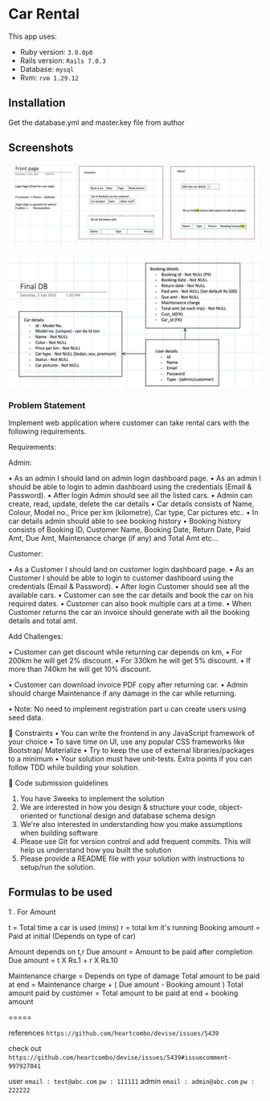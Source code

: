 # Car Rental

This app uses:

- Ruby version: `3.0.0p0`
- Rails version: `Rails 7.0.3`
- Database: `mysql`
- Rvm: `rvm 1.29.12`

## Installation

Get the database.yml and master.key file from author

## Screenshots

![App Screenshot](https://github.com/kanishk333gupta/Car-Rental/blob/main/img/Screenshot%202022-07-04%20at%2010.17.51%20AM.png?raw=true)

![App Screenshot](https://github.com/kanishk333gupta/Car-Rental/blob/main/img/Screenshot%202022-07-04%20at%2010.26.25%20AM.png?raw=true)

### Problem Statement

Implement web application where customer can take rental cars with the following requirements.

Requirements:

Admin:

• As an admin I should land on admin login dashboard page.
• As an admin I should be able to login to admin dashboard using the credentials (Email & Password).
• After login Admin should see all the listed cars.
• Admin can create, read, update, delete the car details
• Car details consists of Name, Colour, Model no., Price per km (kilometre), Car type, Car pictures etc..
• In car details admin should able to see booking history
• Booking history consists of Booking ID, Customer Name, Booking Date, Return Date, Paid Amt, Due Amt, Maintenance charge (if any) and Total Amt etc...

Customer:

• As a Customer I should land on customer login dashboard page.
• As an Customer I should be able to login to customer dashboard using the credentials (Email & Password).
• After login Customer should see all the available cars.
• Customer can see the car details and book the car on his required dates.
• Customer can also book multiple cars at a time.
• When Customer returns the car an invoice should generate with all the booking details and total amt.

Add Challenges:

• Customer can get discount while returning car depends on km,
• For 200km he will get 2% discount.
• For 330km he will get 5% discount.
• If more than 740km he will get 10% discount.

• Customer can download invoice PDF copy after returning car.
• Admin should charge Maintenance if any damage in the car while returning.

• Note: No need to implement registration part u can create users using seed data.

 Constraints
• You can write the frontend in any JavaScript framework of your choice
• To save time on UI, use any popular CSS frameworks like Bootstrap/ Materialize
• Try to keep the use of external libraries/packages to a minimum
• Your solution must have unit-tests. Extra points if you can follow TDD while building your solution.

 Code submission guidelines

1. You have 3weeks to implement the solution
2. We are interested in how you design & structure your code, object-oriented or functional design and database schema design
3. We're also interested in understanding how you make assumptions when building software
4. Please use Git for version control and add frequent commits. This will help us understand how you built the solution
5. Please provide a README file with your solution with instructions to setup/run the solution.

## Formulas to be used

1 . For Amount

t = Total time a car is used (mins)
r = total km it's running
Booking amount = Paid at initial (Depends on type of car)

Amount depends on t,r
Due amount = Amount to be paid after completion
Due amount = t X Rs.1 + r X Rs.10

Maintenance charge = Depends on type of damage
Total amount to be paid at end = Maintenance charge + ( Due amount - Booking amount )
Total amount paid by customer = Total amount to be paid at end + booking amount

=====

references
`https://github.com/heartcombo/devise/issues/5439`

check out
`https://github.com/heartcombo/devise/issues/5439#issuecomment-997927041`

user
`email : test@abc.com`
`pw : 111111`
admin
`email : admin@abc.com`
`pw : 222222`
